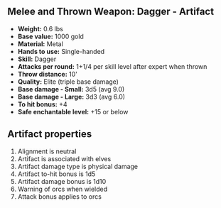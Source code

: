 ## Melee and Thrown Weapon: Dagger - Artifact

- **Weight:**        0.6 lbs
- **Base value:**    1000 gold
- **Material:**      Metal
- **Hands to use:**  Single-handed
- **Skill:** Dagger
- **Attacks per round:**      1+1/4 per skill level after expert when thrown
- **Throw distance:** 10'
- **Quality:**       Elite (triple base damage)
- **Base damage - Small:**    3d5 (avg 9.0)
- **Base damage - Large:**    3d3 (avg 6.0)
- **To hit bonus:**  +4
- **Safe enchantable level:** +15 or below

## Artifact properties
1. Alignment is neutral
2. Artifact is associated with elves
3. Artifact damage type is physical damage
4. Artifact to-hit bonus is 1d5
5. Artifact damage bonus is 1d10
6. Warning of orcs when wielded
7. Attack bonus applies to orcs